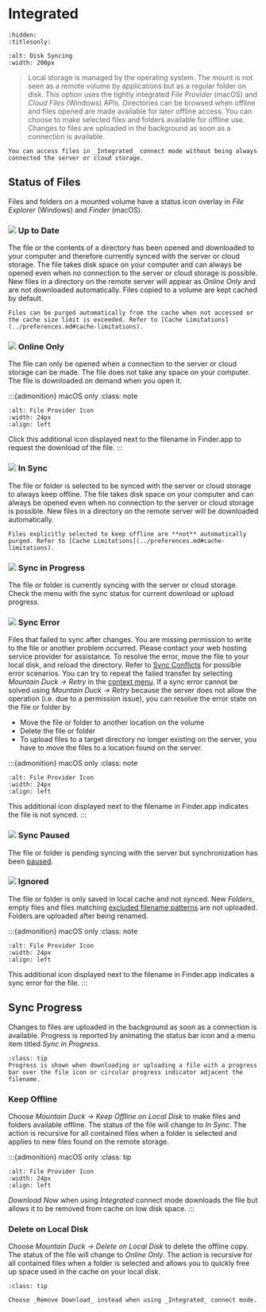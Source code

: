 Integrated
====

```{toctree}
:hidden:
:titlesonly:
```

```{image} ../_images/Disk_Syncing.png
:alt: Disk Syncing
:width: 200px
```

> Local storage is managed by the operating system. The mount is not seen as a remote volume by applications but as a regular folder on disk. This option uses the tightly integrated _File Provider_ (macOS) and _Cloud Files_ (Windows) APIs. Directories can be browsed when offline and files opened are made available for later offline access. You can choose to make selected files and folders available for offline use. Changes to files are uploaded in the background as soon as a connection is available.

```{tip}
You can access files in _Integrated_ connect mode without being always connected the server or cloud storage.
```


## Status of Files

Files and folders on a mounted volume have a status icon overlay in _File Explorer_ (Windows) and _Finder_ (macOS).

### ![](../_images/overlay_uptodate.png) Up to Date
The file or the contents of a directory has been opened and downloaded to your computer and therefore currently synced with the server or cloud storage. The file takes disk space on your computer and can always be opened even when no connection to the server or cloud storage is possible. New files in a directory on the remote server will appear as *Online Only* and are not downloaded automatically. Files copied to a volume are kept cached by default.

```{note}
Files can be purged automatically from the cache when not accessed or the cache size limit is exceeded. Refer to [Cache Limitations](../preferences.md#cache-limitations).
```

### ![](../_images/overlay_infinite.png) Online Only
The file can only be opened when a connection to the server or cloud storage can be made. The file does not take any space on your computer. The file is downloaded on demand when you open it.

:::{admonition} macOS only
:class: note
```{image} ../_images/File_Provider_Online_Only.png
:alt: File Provider Icon
:width: 24px
:align: left
```
Click this additional icon displayed next to the filename in Finder.app to request the download of the file.
:::

### ![](../_images/overlay_sync.png) In Sync
The file or folder is selected to be synced with the server or cloud storage to always keep offline. The file takes disk space on your computer and can always be opened even when no connection to the server or cloud storage is possible. New files in a directory on the remote server will be downloaded automatically.

```{tip}
Files explicitly selected to keep offline are **not** automatically purged. Refer to [Cache Limitations](../preferences.md#cache-limitations).
```

### ![](../_images/overlay_syncing.png) Sync in Progress
The file or folder is currently syncing with the server or cloud storage. Check the menu with the sync status for current download or upload progress.

### ![](../_images/overlay_error.png) Sync Error
Files that failed to sync after changes. You are missing permission to write to the file or another problem occurred. Please contact your web hosting service provider for assistance. To resolve the error, move the file to your local disk, and reload the directory. Refer to [Sync Conflicts](sync.md#sync-conflicts) for possible error scenarios. You can try to repeat the failed transfer by selecting *Mountain Duck → Retry* in the [context menu](sync.md#context-menu-options). If a sync error cannot be solved using *Mountain Duck → Retry* because the server does not allow the operation (i.e. due to a permission issue), you can resolve the error state on the file or folder by

- Move the file or folder to another location on the volume
- Delete the file or folder
- To upload files to a target directory no longer existing on the server, you have to move the files to a location found on the server.

:::{admonition} macOS only
:class: note
```{image} ../_images/File_Provider_Ignored.png
:alt: File Provider Icon
:width: 24px
:align: left
```
This additional icon displayed next to the filename in Finder.app indicates the file is not synced.
:::

### ![](../_images/overlay-pause.png) Sync Paused
The file or folder is pending syncing with the server but synchronization has been [paused](sync.md#pause-sync).

### ![](../_images/overlay_ignored.png) Ignored
The file or folder is only saved in local cache and not synced. New _Folders_, empty files and files matching [excluded filename patterns](../issues/index.md#filenames) are not uploaded. Folders are uploaded after being renamed.

:::{admonition} macOS only
:class: note
```{image} ../_images/File_Provider_Error.png
:alt: File Provider Icon
:width: 24px
:align: left
```
This additional icon displayed next to the filename in Finder.app indicates a sync error for the file.
:::


## Sync Progress

Changes to files are uploaded in the background as soon as a connection is available. Progress is reported by animating the status bar icon and a menu item titled *Sync in Progress*.

```{admonition} macOS only
:class: tip
Progress is shown when downloading or uploading a file with a progress bar over the file icon or circular progress indicator adjacent the filename.
```

### Keep Offline

Choose *Mountain Duck → Keep Offline on Local Disk* to make files and folders available offline. The status of the file will change to *In Sync*. The action is recursive for all contained files when a folder is selected and applies to new files found on the remote storage.

:::{admonition} macOS only
:class: tip

```{image} ../_images/File_Provider_Online_Only.png
:alt: File Provider Icon
:width: 24px
:align: left
```
_Download Now_ when using _Integrated_ connect mode downloads the file but allows it to be removed from cache on low disk space. 
:::


### Delete on Local Disk

Choose *Mountain Duck → Delete on Local Disk* to delete the offline copy. The status of the file will change to *Online Only*. The action is recursive for all contained files when a folder is selected and allows you to quickly free up space used in the cache on your local disk.

```{admonition} macOS only
:class: tip

Choose _Remove Download_ instead when using _Integrated_ connect mode.
```

